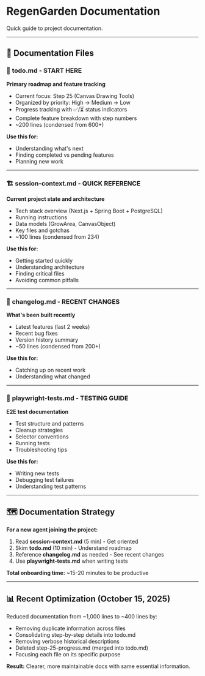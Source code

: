 # RegenGarden Documentation

Quick guide to project documentation.

---

## 📄 Documentation Files

### 🎯 **todo.md** - START HERE
**Primary roadmap and feature tracking**
- Current focus: Step 25 (Canvas Drawing Tools)
- Organized by priority: High → Medium → Low
- Progress tracking with ✅/⏳ status indicators
- Complete feature breakdown with step numbers
- ~200 lines (condensed from 600+)

**Use this for:**
- Understanding what's next
- Finding completed vs pending features
- Planning new work

---

### 🏗️ **session-context.md** - QUICK REFERENCE
**Current project state and architecture**
- Tech stack overview (Next.js + Spring Boot + PostgreSQL)
- Running instructions
- Data models (GrowArea, CanvasObject)
- Key files and gotchas
- ~100 lines (condensed from 234)

**Use this for:**
- Getting started quickly
- Understanding architecture
- Finding critical files
- Avoiding common pitfalls

---

### 📝 **changelog.md** - RECENT CHANGES
**What's been built recently**
- Latest features (last 2 weeks)
- Recent bug fixes
- Version history summary
- ~50 lines (condensed from 200+)

**Use this for:**
- Catching up on recent work
- Understanding what changed

---

### 🧪 **playwright-tests.md** - TESTING GUIDE
**E2E test documentation**
- Test structure and patterns
- Cleanup strategies
- Selector conventions
- Running tests
- Troubleshooting tips

**Use this for:**
- Writing new tests
- Debugging test failures
- Understanding test patterns

---

## 🗺️ Documentation Strategy

**For a new agent joining the project:**
1. Read **session-context.md** (5 min) - Get oriented
2. Skim **todo.md** (10 min) - Understand roadmap
3. Reference **changelog.md** as needed - See recent changes
4. Use **playwright-tests.md** when writing tests

**Total onboarding time:** ~15-20 minutes to be productive

---

## 📊 Recent Optimization (October 15, 2025)

Reduced documentation from ~1,000 lines to ~400 lines by:
- Removing duplicate information across files
- Consolidating step-by-step details into todo.md
- Removing verbose historical descriptions
- Deleted step-25-progress.md (merged into todo.md)
- Focusing each file on its specific purpose

**Result:** Clearer, more maintainable docs with same essential information.

